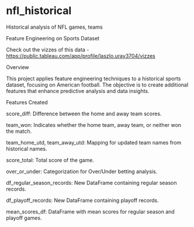 # nfl_historical
Historical analysis of NFL games, teams

Feature Engineering on Sports Dataset

Check out the vizzes of this data - https://public.tableau.com/app/profile/laszlo.uray3704/vizzes

Overview

This project applies feature engineering techniques to a historical sports dataset, focusing on American football. The objective is to create additional features that enhance predictive analysis and data insights.

Features Created

score_diff: Difference between the home and away team scores.

team_won: Indicates whether the home team, away team, or neither won the match.

team_home_utd, team_away_utd: Mapping for updated team names from historical names.

score_total: Total score of the game.

over_or_under: Categorization for Over/Under betting analysis.

df_regular_season_records: New DataFrame containing regular season records.

df_playoff_records: New DataFrame containing playoff records.

mean_scores_df: DataFrame with mean scores for regular season and playoff games.

